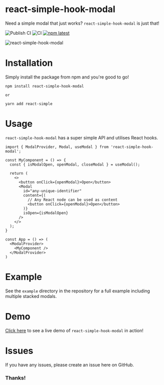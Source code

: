 # react-simple-hook-modal

Need a simple modal that just works? `react-simple-hook-modal` is just that!

![Publish CI][publish] ![CI][ci] [![npm latest][npmBadge]][npmLink]

![react-simple-hook-modal][logo]

# Installation

Simply install the package from npm and you're good to go!

```
npm install react-simple-hook-modal

or

yarn add react-simple
```

# Usage

`react-simple-hook-modal` has a super simple API and utilises React hooks.

```
import { ModalProvider, Modal, useModal } from 'react-simple-hook-modal';

const MyComponent = () => {
  const { isModalOpen, openModal, closeModal } = useModal();

  return (
    <>
      <button onClick={openModal}>Open</button>
      <Modal
        id="any-unique-identifier"
        content={(
          // Any React node can be used as content
          <button onClick={openModal}>Open</button>
        )}
        isOpen={isModalOpen}
      />
    </>
  );
}

const App = () => (
  <ModalProvider>
    <MyComponent />
  </ModalProvider>
)

```

# Example

See the `example` directory in the repository for a full example including multiple stacked modals.

# Demo

[Click here][demo] to see a live demo of `react-simple-hook-modal` in action!

# Issues

If you have any issues, please create an issue here on GitHub.

### Thanks!

[publish]: https://github.com/mbrookson/react-simple-hook-modal/workflows/Publish%20CI/badge.svg?branch=master
[ci]: https://github.com/mbrookson/react-simple-hook-modal/workflows/CI/badge.svg

[npmBadge]: https://img.shields.io/npm/v/react-simple-hook-modal.svg?style=flat-square
[npmLink]: https://npmjs.org/package/react-simple-hook-modal

[logo]: https://raw.githubusercontent.com/mbrookson/react-simple-hook-modal/master/logo.png

[demo]: https://react-simple-hook-modal.now.sh/